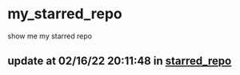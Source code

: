 # my_starred_repo
show me my starred repo

update at 02/16/22 20:11:48 in [starred_repo](./index.html)
---

